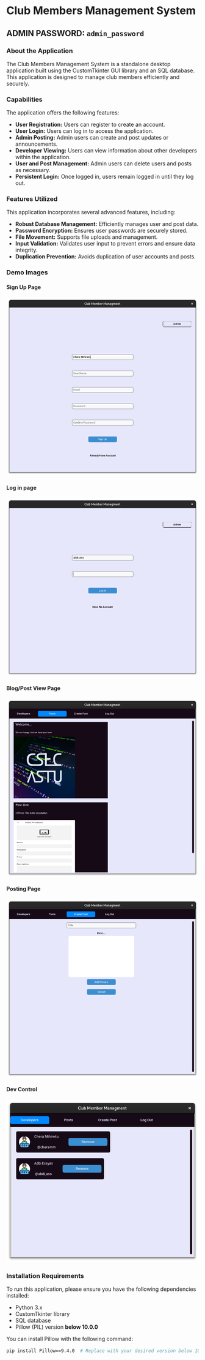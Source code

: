 # Club Members Management System

## ADMIN PASSWORD: `admin_password`

### About the Application
The Club Members Management System is a standalone desktop application built using the CustomTkinter GUI library and an SQL database. This application is designed to manage club members efficiently and securely.

### Capabilities
The application offers the following features:

- **User Registration:** Users can register to create an account.
- **User Login:** Users can log in to access the application.
- **Admin Posting:** Admin users can create and post updates or announcements.
- **Developer Viewing:** Users can view information about other developers within the application.
- **User and Post Management:** Admin users can delete users and posts as necessary.
- **Persistent Login:** Once logged in, users remain logged in until they log out.

### Features Utilized
This application incorporates several advanced features, including:

- **Robust Database Management:** Efficiently manages user and post data.
- **Password Encryption:** Ensures user passwords are securely stored.
- **File Movement:** Supports file uploads and management.
- **Input Validation:** Validates user input to prevent errors and ensure data integrity.
- **Duplication Prevention:** Avoids duplication of user accounts and posts.

### Demo Images

#### Sign Up Page
![image](demo_images/Screenshot%20from%202024-10-01%2013-19-47.png)
#### Log in page
![image](demo_images/Screenshot%20from%202024-10-01%2013-20-58.png)

#### Blog/Post View Page
![image](demo_images/Screenshot%20from%202024-10-01%2013-19-13.png)

#### Posting Page
![image](demo_images/Screenshot%20from%202024-10-01%2013-19-20.png)



#### Dev Control
![image](demo_images/Screenshot%20from%202024-10-01%2013-21-44.png)

### Installation Requirements
To run this application, please ensure you have the following dependencies installed:

- Python 3.x
- CustomTkinter library
- SQL database
- Pillow (PIL) version **below 10.0.0**

You can install Pillow with the following command:
```bash
pip install Pillow==9.4.0  # Replace with your desired version below 10.0.0
```
